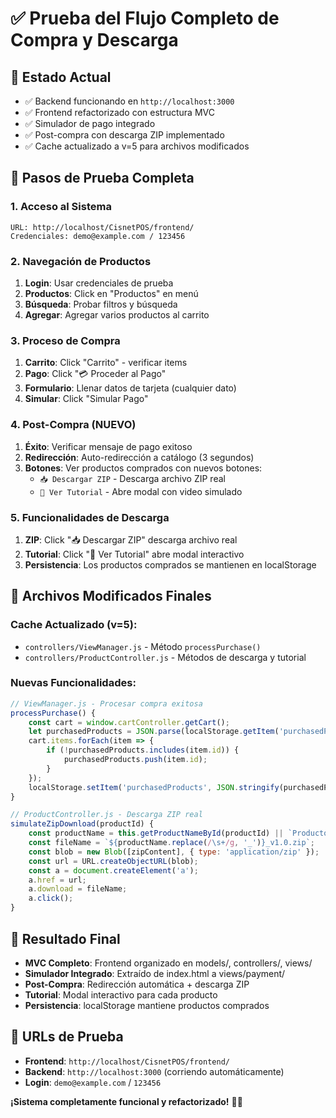 # ✅ Prueba del Flujo Completo de Compra y Descarga

## 🎯 Estado Actual
- ✅ Backend funcionando en `http://localhost:3000`
- ✅ Frontend refactorizado con estructura MVC
- ✅ Simulador de pago integrado
- ✅ Post-compra con descarga ZIP implementado
- ✅ Cache actualizado a v=5 para archivos modificados

## 🧪 Pasos de Prueba Completa

### 1. Acceso al Sistema
```
URL: http://localhost/CisnetPOS/frontend/
Credenciales: demo@example.com / 123456
```

### 2. Navegación de Productos
1. **Login**: Usar credenciales de prueba
2. **Productos**: Click en "Productos" en menú
3. **Búsqueda**: Probar filtros y búsqueda
4. **Agregar**: Agregar varios productos al carrito

### 3. Proceso de Compra
1. **Carrito**: Click "Carrito" - verificar items
2. **Pago**: Click "💳 Proceder al Pago"
3. **Formulario**: Llenar datos de tarjeta (cualquier dato)
4. **Simular**: Click "Simular Pago"

### 4. Post-Compra (NUEVO)
1. **Éxito**: Verificar mensaje de pago exitoso
2. **Redirección**: Auto-redirección a catálogo (3 segundos)
3. **Botones**: Ver productos comprados con nuevos botones:
   - `📥 Descargar ZIP` - Descarga archivo ZIP real
   - `🎥 Ver Tutorial` - Abre modal con video simulado

### 5. Funcionalidades de Descarga
1. **ZIP**: Click "📥 Descargar ZIP" descarga archivo real
2. **Tutorial**: Click "🎥 Ver Tutorial" abre modal interactivo
3. **Persistencia**: Los productos comprados se mantienen en localStorage

## 🔧 Archivos Modificados Finales

### Cache Actualizado (v=5):
- `controllers/ViewManager.js` - Método `processPurchase()`
- `controllers/ProductController.js` - Métodos de descarga y tutorial

### Nuevas Funcionalidades:
```javascript
// ViewManager.js - Procesar compra exitosa
processPurchase() {
    const cart = window.cartController.getCart();
    let purchasedProducts = JSON.parse(localStorage.getItem('purchasedProducts') || '[]');
    cart.items.forEach(item => {
        if (!purchasedProducts.includes(item.id)) {
            purchasedProducts.push(item.id);
        }
    });
    localStorage.setItem('purchasedProducts', JSON.stringify(purchasedProducts));
}

// ProductController.js - Descarga ZIP real
simulateZipDownload(productId) {
    const productName = this.getProductNameById(productId) || `Producto_${productId}`;
    const fileName = `${productName.replace(/\s+/g, '_')}_v1.0.zip`;
    const blob = new Blob([zipContent], { type: 'application/zip' });
    const url = URL.createObjectURL(blob);
    const a = document.createElement('a');
    a.href = url;
    a.download = fileName;
    a.click();
}
```

## 🎉 Resultado Final
- **MVC Completo**: Frontend organizado en models/, controllers/, views/
- **Simulador Integrado**: Extraído de index.html a views/payment/
- **Post-Compra**: Redirección automática + descarga ZIP
- **Tutorial**: Modal interactivo para cada producto
- **Persistencia**: localStorage mantiene productos comprados

## 🚀 URLs de Prueba
- **Frontend**: `http://localhost/CisnetPOS/frontend/`
- **Backend**: `http://localhost:3000` (corriendo automáticamente)
- **Login**: `demo@example.com` / `123456`

**¡Sistema completamente funcional y refactorizado!** 🎯✨